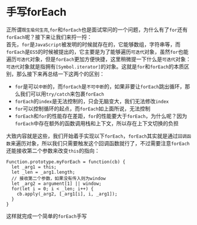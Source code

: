 # 手写forEach
正所谓`既生瑜何生亮`,`for`和`forEach`也是面试常问的一个问题，为什么有了`for`还有`forEach`呢？接下来让我们来捋一捋：  
首先，`for`是`JavaScript`被发明的时候就存在的，它能够数组，字符串等，而`forEach`是`ES5`的时候被提出的，它主要是为了能够遍历`可迭代`对象，虽然`for`也能遍历`可迭代`对象，但是`forEach`更加方便快捷，这里稍微提一下什么是`可迭代`对象：`可迭代`对象就是指拥有`[Symbol.iterator]`的对象。这就是`for`和`forEach`的本质区别，那么接下来再总结一下这两个的区别：
- `for`是可以`中断`的，而`forEach`是`不可中断`的，如果非要让`forEach`跳出循环，那么我们可以用`try/catch`来包裹`forEach`
- `forEach`的`index`是无法控制的，只会无脑变大，我们无法修改`index`
- `for`可以控制循环的起点，而`forEach`如上面所说，无法控制
- `forEach`和`for`的性能存在差距，`for`的性能要大于`forEach`，为什么呢？因为`forEach`中存在额外的函数调用栈和上下文，所以存在上下文切换的负担

大致内容就是这些，我们开始着手实现以下`forEach`，`forEach`其实就是通过`回调函数`来遍历对象，所以我们只需要触发这个回调函数就行了，不过需要注意`forEach`还能接收第二个参数来改变`this`的指向：
```
Function.prototype.myForEach = function(cb) {
  let _arg1 = this;
  let _len = _arg1.length;
  // 接收第二个参数，如果没有传入则为window
  let _arg2 = argument[1] || window;
  for(let i = 0; i < _len; i++) {
    cb.apply(_arg2, [_arg1[i], i, _arg1]);
  }
}
```
这样就完成一个简单的`forEach`手写